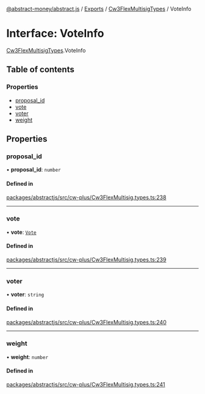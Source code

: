 [@abstract-money/abstract.js](../README.md) / [Exports](../modules.md) / [Cw3FlexMultisigTypes](../modules/Cw3FlexMultisigTypes.md) / VoteInfo

# Interface: VoteInfo

[Cw3FlexMultisigTypes](../modules/Cw3FlexMultisigTypes.md).VoteInfo

## Table of contents

### Properties

- [proposal\_id](Cw3FlexMultisigTypes.VoteInfo.md#proposal_id)
- [vote](Cw3FlexMultisigTypes.VoteInfo.md#vote)
- [voter](Cw3FlexMultisigTypes.VoteInfo.md#voter)
- [weight](Cw3FlexMultisigTypes.VoteInfo.md#weight)

## Properties

### proposal\_id

• **proposal\_id**: `number`

#### Defined in

[packages/abstractjs/src/cw-plus/Cw3FlexMultisig.types.ts:238](https://github.com/Abstract-OS/abstract.js/blob/c46b309/packages/abstractjs/src/cw-plus/Cw3FlexMultisig.types.ts#L238)

___

### vote

• **vote**: [`Vote`](../modules/Cw3FlexMultisigTypes.md#vote)

#### Defined in

[packages/abstractjs/src/cw-plus/Cw3FlexMultisig.types.ts:239](https://github.com/Abstract-OS/abstract.js/blob/c46b309/packages/abstractjs/src/cw-plus/Cw3FlexMultisig.types.ts#L239)

___

### voter

• **voter**: `string`

#### Defined in

[packages/abstractjs/src/cw-plus/Cw3FlexMultisig.types.ts:240](https://github.com/Abstract-OS/abstract.js/blob/c46b309/packages/abstractjs/src/cw-plus/Cw3FlexMultisig.types.ts#L240)

___

### weight

• **weight**: `number`

#### Defined in

[packages/abstractjs/src/cw-plus/Cw3FlexMultisig.types.ts:241](https://github.com/Abstract-OS/abstract.js/blob/c46b309/packages/abstractjs/src/cw-plus/Cw3FlexMultisig.types.ts#L241)
